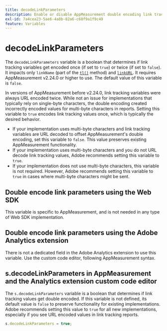 ```yaml
---
title: decodeLinkParameters
description: Enable or disable AppMeasurement double encoding link tracking variables.
exl-id: 7a4cea23-5ae6-4a8b-82a6-c68f9a1f9c49
feature: Variables
---
```

# decodeLinkParameters

The `decodeLinkParameters` variable is a boolean that determines if link tracking variables get encoded once (if set to `true`) or twice (if set to `false`). It impacts only `linkName` (part of the [`tl()`](../functions/tl-method.md) method) and [`linkURL`](linkurl.md). It requires AppMeasurement v2.24.0 or higher to use. The default value of this variable is `false`.

In versions of AppMeasurement before v2.24.0, link tracking variables were always URL encoded twice. While not an issue for implementations that typically rely on single-byte characters, the double encoding created incorrectly encoded values for multi-byte characters in reports. Setting this variable to `true` encodes link tracking values once, which is typically the desired behavior.

* If your implementation uses multi-byte characters and link tracking variables are URL decoded to offset AppMeasurement's double encoding, set this variable to `false`. This value preserves existing AppMeasurement functionality.
* If your implementation uses multi-byte characters and you do not URL decode link tracking values, Adobe recommends setting this variable to `true`.
* If your implementation does not use multi-byte characters, this variable is not required. However, Adobe recommends setting this variable to `true` in cases where multi-byte characters might be sent.

## Double encode link parameters using the Web SDK

This variable is specific to AppMeasurement, and is not needed in any type of Web SDK implementation.

## Double encode link parameters using the Adobe Analytics extension

There is not a dedicated field in the Adobe Analytics extension to use this variable. Use the custom code editor, following AppMeasurement syntax.

## s.decodeLinkParameters in AppMeasurement and the Analytics extension custom code editor

The `s.decodeLinkParameters` variable is a boolean that determines if link tracking values get double encoded. If this variable is not defined, its default value is `false` to preserve functionality for existing implementations. Adobe recommends setting this value to `true` for all new implementations, especially if you see URL encoded values in link tracking reports.

```js
s.decodeLinkParameters = true;
```
